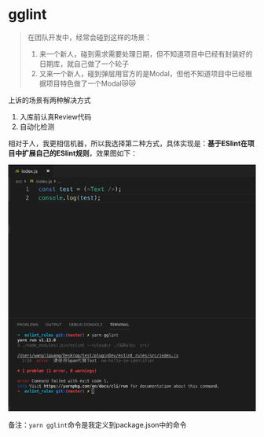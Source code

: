 # gglint

> 在团队开发中，经常会碰到这样的场景：
> 1. 来一个新人，碰到需求需要处理日期，但不知道项目中已经有封装好的日期库，就自己做了一个轮子
> 2. 又来一个新人，碰到弹层用官方的是Modal，但他不知道项目中已经根据项目特色做了一个Modal😿😿

 上诉的场景有两种解决方式
  1. 入库前认真Review代码
  2. 自动化检测
 
 相对于人，我更相信机器，所以我选择第二种方式，具体实现是：**基于ESlint在项目中扩展自己的ESlint规则**，效果图如下：

![](./images/readme.png)

备注：`yarn gglint`命令是我定义到package.json中的命令